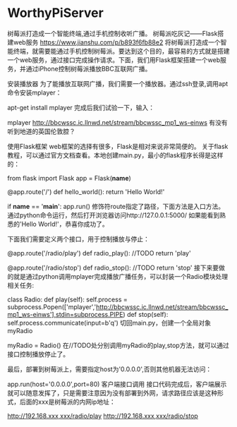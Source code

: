 # WorthyPiServer
树莓派打造成一个智能终端,通过手机控制收听广播。
树莓派吃灰记——Flask搭建web服务
https://www.jianshu.com/p/b893f6fb88e2
将树莓派打造成一个智能终端，就需要能通过手机控制树莓派。要达到这个目的，最容易的方式就是搭建一个web服务，通过接口完成操作请求。下面，我们用Flask框架搭建一个web服务，并通过iPhone控制树莓派播放BBC互联网广播。

安装播放器
为了能播放互联网广播，我们需要一个播放器。通过ssh登录,调用apt命令安装mplayer：

apt-get install mplayer
完成后我们试验一下，输入：

mplayer http://bbcwssc.ic.llnwd.net/stream/bbcwssc_mp1_ws-einws
有没有听到地道的英国伦敦腔？

使用Flask框架
web框架的选择有很多，Flask是相对来说非常简便的。
关于flask教程，可以通过官方文档查看。本地创建main.py，最小的flask程序长得是这样的：

from flask import Flask
app = Flask(__name__)

@app.route('/')
def hello_world():
    return 'Hello World!'

if __name__ == '__main__':
    app.run()
修饰符route指定了路径，下面方法是入口方法。通过python命令运行，然后打开浏览器访问http://127.0.0.1:5000/
如果能看到熟悉的'Hello World!'，恭喜你成功了。

下面我们需要定义两个接口，用于控制播放与停止：

@app.route('/radio/play')
def radio_play():
    //TODO
    return 'play'

@app.route('/radio/stop')
def radio_stop():
    //TODO
    return 'stop'
接下来要做的就是通过python调用mplayer完成播放广播任务，可以封装一个Radio模块处理相关任务:

class Radio:
    def play(self):
        self.process = subprocess.Popen(['mplayer','http://bbcwssc.ic.llnwd.net/stream/bbcwssc_mp1_ws-einws'],stdin=subprocess.PIPE)
    def stop(self):
            self.process.communicate(input=b'q')
切回main.py，创建一个全局对象myRadio

myRadio = Radio()
在//TODO处分别调用myRadio的play,stop方法，就可以通过接口控制播放停止了。

最后，部署到树莓派上，需要指定host为'0.0.0.0',否则其他机器无法访问：

app.run(host='0.0.0.0',port=80)
客户端接口调用
接口代码完成后，客户端展示就可以随意发挥了，只是需要注意因为没有部署到外网，请求路径应该是这种形式，后面的xxx是树莓派的内网ip地址：

http://192.168.xxx,xxx/radio/play
http://192.168.xxx,xxx/radio/stop
